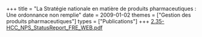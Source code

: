 +++
title = "La Stratégie nationale en matière de produits pharmaceutiques : Une ordonnance non remplie"
date = 2009-01-02
themes = ["Gestion des produits pharmaceutiques"]
types = ["Publications"]
+++
[2.35-HCC_NPS_StatusReport_FRE_WEB.pdf](/files/2.35-HCC_NPS_StatusReport_FRE_WEB.pdf)
